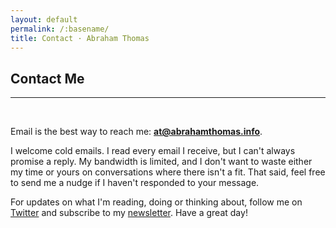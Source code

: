 ```yaml
---
layout: default
permalink: /:basename/
title: Contact · Abraham Thomas
---
```


## Contact Me

----

<br/>

Email is the best way to reach me: **at@abrahamthomas.info**.  

<!--To maximize your odds of a quick and positive response: be specific about what you want, offer two-way value if you can, and follow up once or twice but not more than that.-->  

I welcome cold emails. I read every email I receive, but I can't always promise a reply. My bandwidth is limited, and I don't want to waste either my time or yours on conversations where there isn't a fit. That said, feel free to send me a nudge if I haven't responded to your message.

For updates on what I'm reading, doing or thinking about, follow me on [Twitter](/https://twitter.com/athomasq) and subscribe to my [newsletter](https://pivotal.substack.com/about). Have a great day!  

<br/>
<br/>

